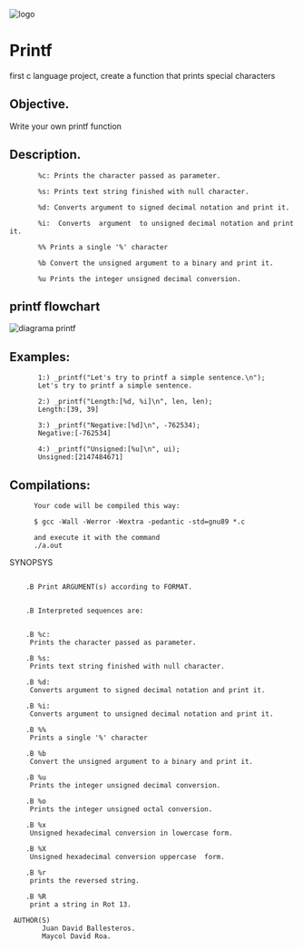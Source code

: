 ![logo](https://user-images.githubusercontent.com/85509333/140988843-905a68d8-cd62-4db6-ba4c-d41d863c5dc9.jpg)
# Printf
first c language project, create a function that prints special characters

## Objective. ##
Write your own printf function 



## Description. ##


```
       %c: Prints the character passed as parameter.

       %s: Prints text string finished with null character.

       %d: Converts argument to signed decimal notation and print it.

       %i:  Converts  argument  to unsigned decimal notation and print it.

       %% Prints a single '%' character

       %b Convert the unsigned argument to a binary and print it.

       %u Prints the integer unsigned decimal conversion.
```

## printf flowchart  ##

![diagrama printf](https://user-images.githubusercontent.com/85509333/141142813-531a1210-c8af-4316-9b6b-a8c95f17a46e.png)

## Examples: ##
```
       1:) _printf("Let's try to printf a simple sentence.\n");
       Let's try to printf a simple sentence.
       
       2:) _printf("Length:[%d, %i]\n", len, len);
       Length:[39, 39]
       
       3:) _printf("Negative:[%d]\n", -762534);
       Negative:[-762534]
       
       4:) _printf("Unsigned:[%u]\n", ui);
       Unsigned:[2147484671]
```
## Compilations: ##
```
      Your code will be compiled this way:

      $ gcc -Wall -Werror -Wextra -pedantic -std=gnu89 *.c

      and execute it with the command 
      ./a.out
```

SYNOPSYS

```
        
    .B Print ARGUMENT(s) according to FORMAT.


    .B Interpreted sequences are:


    .B %c:
     Prints the character passed as parameter.

    .B %s:
     Prints text string finished with null character.

    .B %d:
     Converts argument to signed decimal notation and print it.

    .B %i:
     Converts argument to unsigned decimal notation and print it.

    .B %%
     Prints a single '%' character

    .B %b
     Convert the unsigned argument to a binary and print it.

    .B %u
     Prints the integer unsigned decimal conversion.

    .B %o
     Prints the integer unsigned octal conversion.

    .B %x
     Unsigned hexadecimal conversion in lowercase form.

    .B %X
     Unsigned hexadecimal conversion uppercase  form.	

    .B %r
     prints the reversed string.

    .B %R
     print a string in Rot 13.
```
```
 AUTHOR(S)
        Juan David Ballesteros.
        Maycol David Roa.
```
